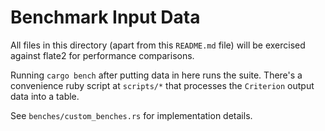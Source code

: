 # Benchmark Input Data

All files in this directory (apart from this `README.md` file) will be
exercised against flate2 for performance comparisons.

Running `cargo bench` after putting data in here runs the
suite. There's a convenience ruby script at `scripts/*` that processes
the `Criterion` output data into a table.

See `benches/custom_benches.rs` for implementation details.
